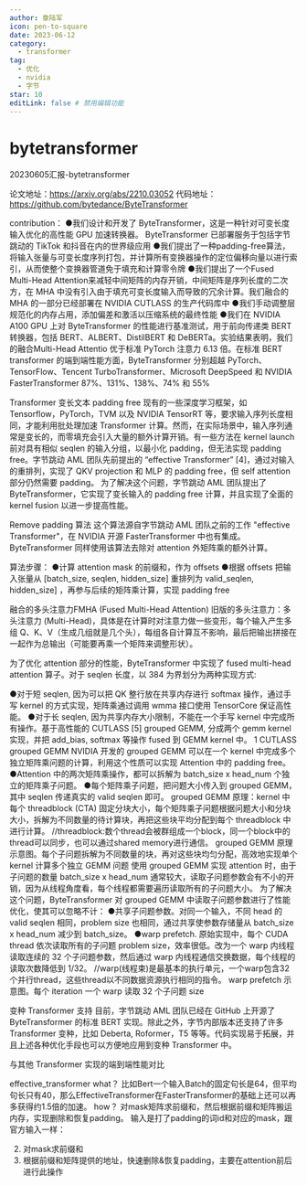 ```yaml
---
author: 章陆军
icon: pen-to-square
date: 2023-06-12
category:
  - transformer
tag:
  - 优化
  - nvidia
  - 字节
star: 10
editLink: false # 禁用编辑功能
---
```


# bytetransformer
20230605汇报-bytetransformer

论文地址：https://arxiv.org/abs/2210.03052
代码地址：https://github.com/bytedance/ByteTransformer

contribution：
●我们设计和开发了 ByteTransformer，这是一种针对可变长度输入优化的高性能 GPU 加速转换器。 ByteTransformer 已部署服务于包括字节跳动的 TikTok 和抖音在内的世界级应用
●我们提出了一种padding-free算法，将输入张量与可变长度序列打包，并计算所有变换器操作的定位偏移向量以进行索引，从而使整个变换器管道免于填充和计算零令牌
●我们提出了一个Fused Multi-Head Attention来减轻中间矩阵的内存开销，中间矩阵是序列长度的二次方，在 MHA 中没有引入由于填充可变长度输入而导致的冗余计算。我们融合的 MHA 的一部分已经部署在 NVIDIA CUTLASS 的生产代码库中
●我们手动调整层规范化的内存占用，添加偏差和激活以压缩系统的最终性能
●我们在 NVIDIA A100 GPU 上对 ByteTransformer 的性能进行基准测试，用于前向传递类 BERT 转换器，包括 BERT、ALBERT、DistilBERT 和 DeBERTa。实验结果表明，我们的融合Multi-Head Attentio 优于标准 PyTorch 注意力 6.13 倍。在标准 BERT transformer 的端到端性能方面，ByteTransformer 分别超越 PyTorch、TensorFlow、Tencent TurboTransformer、Microsoft DeepSpeed 和 NVIDIA FasterTransformer 87%、131%、138%、74% 和 55%

Transformer 变长文本 padding free
现有的一些深度学习框架，如 Tensorflow，PyTorch，TVM 以及 NVIDIA TensorRT 等，要求输入序列长度相同，才能利用批处理加速 Transformer 计算。然而，在实际场景中，输入序列通常是变长的，而零填充会引入大量的额外计算开销。有一些方法在 kernel launch 前对具有相似 seqlen 的输入分组，以最小化 padding，但无法实现 padding free。字节跳动 AML 团队先前提出的 “effective Transformer” [4]，通过对输入的重排列，实现了 QKV projection 和 MLP 的 padding free，但 self attention 部分仍然需要 padding。
为了解决这个问题，字节跳动 AML 团队提出了 ByteTransformer，它实现了变长输入的 padding free 计算，并且实现了全面的 kernel fusion 以进一步提高性能。

Remove padding 算法
这个算法源自字节跳动 AML 团队之前的工作 "effective Transformer"，在 NVIDIA 开源 FasterTransformer 中也有集成。ByteTransformer 同样使用该算法去除对 attention 外矩阵乘的额外计算。

算法步骤：
●计算 attention mask 的前缀和，作为 offsets
●根据 offsets 把输入张量从 [batch_size, seqlen, hidden_size] 重排列为 valid_seqlen, hidden_size] ，再参与后续的矩阵乘计算，实现 padding free


融合的多头注意力FMHA (Fused Multi-Head Attention)
旧版的多头注意力：多头注意力 (Multi-Head)，具体是在计算时对注意力做一些变形，每个输入产生多组 Q、K、V（生成几组就是几个头），每组各自计算互不影响，最后把输出拼接在一起作为总输出（可能要再乘一个矩阵来调整形状）。

为了优化 attention 部分的性能，ByteTransformer 中实现了 fused multi-head attention 算子。对于 seqlen 长度，以 384 为界划分为两种实现方式: 

●对于短 seqlen, 因为可以把 QK 整行放在共享内存进行 softmax 操作，通过手写 kernel 的方式实现，矩阵乘通过调用 wmma 接口使用 TensorCore 保证高性能。
●对于长 seqlen, 因为共享内存大小限制，不能在一个手写 kernel 中完成所有操作。基于高性能的 CUTLASS [5] grouped GEMM, 分成两个 gemm kernel 实现，并把 add_bias, softmax 等操作 fused 到 GEMM kernel 中。
1 CUTLASS grouped GEMM
NVIDIA 开发的 grouped GEMM 可以在一个 kernel 中完成多个独立矩阵乘问题的计算，利用这个性质可以实现 Attention 中的 padding free。
●Attention 中的两次矩阵乘操作，都可以拆解为 batch_size x head_num 个独立的矩阵乘子问题。
●每个矩阵乘子问题，把问题大小传入到 grouped GEMM，其中 seqlen 传递真实的 valid seqlen 即可。
grouped GEMM 原理：kernel 中每个 threadblock (CTA) 固定分块大小，每个矩阵乘子问题根据问题大小和分块大小，拆解为不同数量的待计算块，再把这些块平均分配到每个 threadblock 中进行计算。
//threadblock:数个thread会被群组成一个block，同一个block中的thread可以同步，也可以通过shared memory进行通信。
grouped GEMM 原理示意图。每个子问题拆解为不同数量的块，再对这些块均匀分配，高效地实现单个 kernel 计算多个独立 GEMM 问题
使用 grouped GEMM 实现 attention 时，由于子问题的数量 batch_size x head_num 通常较大，读取子问题参数会有不小的开销，因为从线程角度看，每个线程都需要遍历读取所有的子问题大小。
为了解决这个问题，ByteTransformer 对 grouped GEMM 中读取子问题参数进行了性能优化，使其可以忽略不计：
●共享子问题参数。对同一个输入，不同 head 的 valid seqlen 相同，problem size 也相同，通过共享使参数存储量从 batch_size x head_num 减少到 batch_size。
●warp prefetch. 原始实现中，每个 CUDA thread 依次读取所有的子问题 problem size，效率很低。改为一个 warp 内线程读取连续的 32 个子问题参数，然后通过 warp 内线程通信交换数据，每个线程的读取次数降低到 1/32。
//warp(线程束)是最基本的执行单元，一个warp包含32个并行thread，这些thread以不同数据资源执行相同的指令。
warp prefetch 示意图。每个 iteration 一个 warp 读取 32 个子问题 size

变种 Transformer 支持
目前，字节跳动 AML 团队已经在 GitHub 上开源了 ByteTransformer 的标准 BERT 实现。除此之外，字节内部版本还支持了许多 Transformer 变种，比如 Deberta, Roformer，T5 等等。代码实现易于拓展，并且上述各种优化手段也可以方便地应用到变种 Transformer 中。

与其他 Transformer 实现的端到端性能对比


effective_transformer
what？
比如Bert一个输入Batch的固定句长是64，但平均句长只有40，那么EffectiveTransformer在FasterTransformer的基础上还可以再多获得约1.5倍的加速。
how？
对mask矩阵求前缀和，然后根据前缀和矩阵搬运内存，实现删除和恢复padding。
输入是打了padding的词id和对应的mask，跟官方输入一样：

2. 对mask求前缀和
3. 根据前缀和矩阵提供的地址，快速删除&恢复padding，主要在attention前后进行此操作

